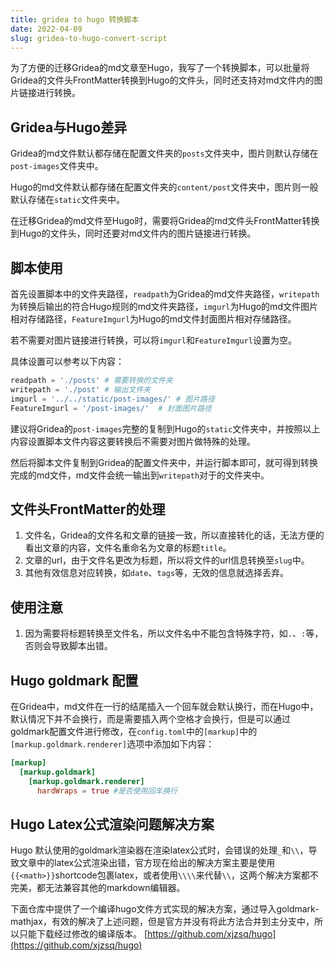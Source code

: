 ```yaml
---
title: gridea to hugo 转换脚本
date: 2022-04-09
slug: gridea-to-hugo-convert-script
---
```

为了方便的迁移Gridea的md文章至Hugo，我写了一个转换脚本，可以批量将Gridea的文件头FrontMatter转换到Hugo的文件头，同时还支持对md文件内的图片链接进行转换。

## Gridea与Hugo差异
Gridea的md文件默认都存储在配置文件夹的`posts`文件夹中，图片则默认存储在`post-images`文件夹中。

Hugo的md文件默认都存储在配置文件夹的`content/post`文件夹中，图片则一般默认存储在`static`文件夹中。

在迁移Gridea的md文件至Hugo时，需要将Gridea的md文件头FrontMatter转换到Hugo的文件头，同时还要对md文件内的图片链接进行转换。
## 脚本使用
首先设置脚本中的文件夹路径，`readpath`为Gridea的md文件夹路径，`writepath`为转换后输出的符合Hugo规则的md文件夹路径，`imgurl`为Hugo的md文件图片相对存储路径，`FeatureImgurl`为Hugo的md文件封面图片相对存储路径。

若不需要对图片链接进行转换，可以将`imgurl`和`FeatureImgurl`设置为空。

具体设置可以参考以下内容：
```python
readpath = './posts' # 需要转换的文件夹
writepath = './post' # 输出文件夹
imgurl = '../../static/post-images/' # 图片路径
FeatureImgurl = '/post-images/'  # 封面图片路径
```

建议将Gridea的`post-images`完整的复制到Hugo的`static`文件夹中，并按照以上内容设置脚本文件内容这要转换后不需要对图片做特殊的处理。

然后将脚本文件复制到Gridea的配置文件夹中，并运行脚本即可，就可得到转换完成的md文件，md文件会统一输出到`writepath`对于的文件夹中。
## 文件头FrontMatter的处理
1. 文件名，Gridea的文件名和文章的链接一致，所以直接转化的话，无法方便的看出文章的内容，文件名重命名为文章的标题`title`。
2. 文章的url，由于文件名更改为标题，所以将文件的url信息转换至`slug`中。
3. 其他有效信息对应转换，如`date`、`tags`等，无效的信息就选择丢弃。

## 使用注意
1. 因为需要将标题转换至文件名，所以文件名中不能包含特殊字符，如`.`、`:`等，否则会导致脚本出错。

## Hugo goldmark 配置
在Gridea中，md文件在一行的结尾插入一个回车就会默认换行，而在Hugo中，默认情况下并不会换行，而是需要插入两个空格才会换行，但是可以通过goldmark配置文件进行修改，在`config.toml`中的`[markup]`中的`[markup.goldmark.renderer]`选项中添加如下内容：
```toml
[markup]
  [markup.goldmark]
    [markup.goldmark.renderer]
      hardWraps = true #是否使用回车换行
```
## Hugo Latex公式渲染问题解决方案
Hugo 默认使用的goldmark渲染器在渲染latex公式时，会错误的处理`_`和`\\`，导致文章中的latex公式渲染出错，官方现在给出的解决方案主要是使用`{{<math>}}`shortcode包裹latex，或者使用`\\\\`来代替`\\`，这两个解决方案都不完美，都无法兼容其他的markdown编辑器。

下面仓库中提供了一个编译hugo文件方式实现的解决方案，通过导入goldmark-mathjax，有效的解决了上述问题，但是官方并没有将此方法合并到主分支中，所以只能下载经过修改的编译版本。
[https://github.com/xjzsq/hugo](https://github.com/xjzsq/hugo)

